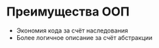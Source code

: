 # Преимущества ООП

* Экономия кода за счёт наследования
* Более логичное описание за счёт абстракции
